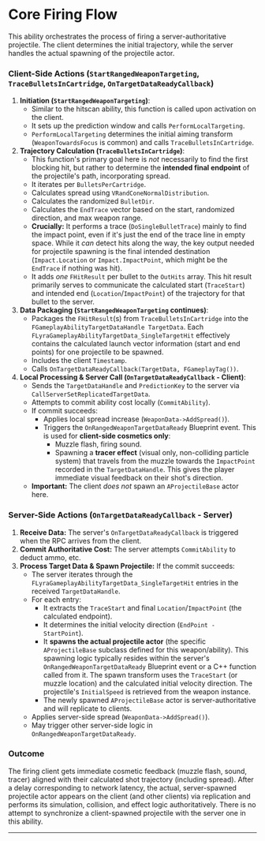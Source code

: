 # Core Firing Flow

This ability orchestrates the process of firing a server-authoritative projectile. The client determines the initial trajectory, while the server handles the actual spawning of the projectile actor.

### Client-Side Actions (`StartRangedWeaponTargeting`, `TraceBulletsInCartridge`, `OnTargetDataReadyCallback`)

1. **Initiation (`StartRangedWeaponTargeting`)**:
   * Similar to the hitscan ability, this function is called upon activation on the client.
   * It sets up the prediction window and calls `PerformLocalTargeting`.
   * `PerformLocalTargeting` determines the initial aiming transform (`WeaponTowardsFocus` is common) and calls `TraceBulletsInCartridge`.
2. **Trajectory Calculation (`TraceBulletsInCartridge`)**:
   * This function's primary goal here is _not_ necessarily to find the first blocking hit, but rather to determine the **intended final endpoint** of the projectile's path, incorporating spread.
   * It iterates per `BulletsPerCartridge`.
   * Calculates spread using `VRandConeNormalDistribution`.
   * Calculates the randomized `BulletDir`.
   * Calculates the `EndTrace` vector based on the start, randomized direction, and max weapon range.
   * **Crucially:** It performs a trace (`DoSingleBulletTrace`) mainly to find the impact point, even if it's just the end of the trace line in empty space. While it _can_ detect hits along the way, the key output needed for projectile spawning is the final intended destination (`Impact.Location` or `Impact.ImpactPoint`, which might be the `EndTrace` if nothing was hit).
   * It adds _one_ `FHitResult` per bullet to the `OutHits` array. This hit result primarily serves to communicate the calculated start (`TraceStart`) and intended end (`Location`/`ImpactPoint`) of the trajectory for that bullet to the server.
3. **Data Packaging (`StartRangedWeaponTargeting` continues)**:
   * Packages the `FHitResult`(s) from `TraceBulletsInCartridge` into the `FGameplayAbilityTargetDataHandle TargetData`. Each `FLyraGameplayAbilityTargetData_SingleTargetHit` effectively contains the calculated launch vector information (start and end points) for one projectile to be spawned.
   * Includes the client `Timestamp`.
   * Calls `OnTargetDataReadyCallback(TargetData, FGameplayTag())`.
4. **Local Processing & Server Call (`OnTargetDataReadyCallback` - Client)**:
   * Sends the `TargetDataHandle` and `PredictionKey` to the server via `CallServerSetReplicatedTargetData`.
   * Attempts to commit ability cost locally (`CommitAbility`).
   * If commit succeeds:
     * Applies local spread increase (`WeaponData->AddSpread()`).
     * Triggers the `OnRangedWeaponTargetDataReady` Blueprint event. This is used for **client-side cosmetics only**:
       * Muzzle flash, firing sound.
       * Spawning a **tracer effect** (visual only, non-colliding particle system) that travels from the muzzle towards the `ImpactPoint` recorded in the `TargetDataHandle`. This gives the player immediate visual feedback on their shot's direction.
   * **Important:** The client _does not_ spawn an `AProjectileBase` actor here.

### Server-Side Actions (`OnTargetDataReadyCallback` - Server)

1. **Receive Data:** The server's `OnTargetDataReadyCallback` is triggered when the RPC arrives from the client.
2. **Commit Authoritative Cost:** The server attempts `CommitAbility` to deduct ammo, etc.
3. **Process Target Data & Spawn Projectile:** If the commit succeeds:
   * The server iterates through the `FLyraGameplayAbilityTargetData_SingleTargetHit` entries in the received `TargetDataHandle`.
   * For each entry:
     * It extracts the `TraceStart` and final `Location`/`ImpactPoint` (the calculated endpoint).
     * It determines the initial velocity direction (`EndPoint - StartPoint`).
     * It **spawns the actual projectile actor** (the specific `AProjectileBase` subclass defined for this weapon/ability). This spawning logic typically resides within the server's `OnRangedWeaponTargetDataReady` Blueprint event or a C++ function called from it. The spawn transform uses the `TraceStart` (or muzzle location) and the calculated initial velocity direction. The projectile's `InitialSpeed` is retrieved from the weapon instance.
     * The newly spawned `AProjectileBase` actor is server-authoritative and will replicate to clients.
   * Applies server-side spread (`WeaponData->AddSpread()`).
   * May trigger other server-side logic in `OnRangedWeaponTargetDataReady`.

### Outcome

The firing client gets immediate cosmetic feedback (muzzle flash, sound, tracer) aligned with their calculated shot trajectory (including spread). After a delay corresponding to network latency, the actual, server-spawned projectile actor appears on the client (and other clients) via replication and performs its simulation, collision, and effect logic authoritatively. There is no attempt to synchronize a client-spawned projectile with the server one in this ability.

***
